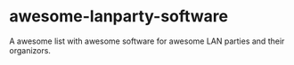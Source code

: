 # awesome-lanparty-software
A awesome list with awesome software for awesome LAN parties and their organizors.
